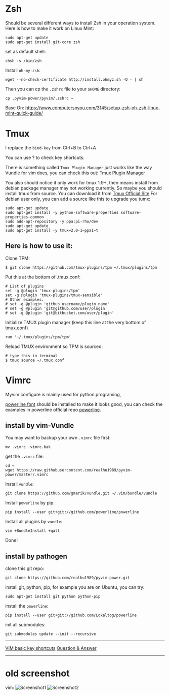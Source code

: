 # Zsh

Should be several different ways to install Zsh in your operation system.
Here is how to make it work on Linux Mint:

    sudo apt-get update
    sudo apt-get install git-core zsh

set as default shell:

    chsh -s /bin/zsh

Install ```oh-my-zsh```:

    wget --no-check-certificate http://install.ohmyz.sh -O - | sh

Then you can cp the ```.zshrc``` file to your ```$HOME``` directory:

    cp .pyvim-power/pyvim/.zshrc ~

Base On: https://www.computersnyou.com/3145/setup-zsh-oh-zsh-linux-mint-quick-guide/


# Tmux
I replace the ```bind-key``` from Ctrl+B to Ctrl+A

You can use <bind-key> ? to check key shortcuts.

There is something called ```Tmux Plugin Manager``` just works like the way Vundle for vim does, you can check this out:
[Tmux Plugin Manager](https://github.com/tmux-plugins/tpm)

You also should notice it only work for tmux 1.9+, then means install from debian package manager may not working currently.
So maybe you should install tmux from source. You can download it from [Tmux Official Site](https://tmux.github.io/)
For debian user only, you can add a source like this to upgrade you tumx:

    sudo apt-get update
    sudo apt-get install -y python-software-properties software-properties-common
    sudo add-apt-repository -y ppa:pi-rho/dev
    sudo apt-get update
    sudo apt-get install -y tmux=2.0-1~ppa1~t

## Here is how to use it:

Clone TPM:

    $ git clone https://github.com/tmux-plugins/tpm ~/.tmux/plugins/tpm

Put this at the bottom of .tmux.conf:

    # List of plugins
    set -g @plugin 'tmux-plugins/tpm'
    set -g @plugin 'tmux-plugins/tmux-sensible'
    # Other examples:
    # set -g @plugin 'github_username/plugin_name'
    # set -g @plugin 'git@github.com/user/plugin'
    # set -g @plugin 'git@bitbucket.com/user/plugin'

Initialize TMUX plugin manager (keep this line at the very bottom of tmux.conf)

    run '~/.tmux/plugins/tpm/tpm'

Reload TMUX environment so TPM is sourced:

    # type this in terminal
    $ tmux source ~/.tmux.conf

# Vimrc
Myvim configure is mainly used for python programing,

 [powerline font](https://github.com/powerline/fonts) should be installed to make it looks good, you can check the examples in powerline official repo [powerline](https://github.com/powerline/powerline).

## install by vim-Vundle

You may want to backup your own ```.vimrc``` file first:

    mv .vimrc .vimrc.bak

get the ```.vimrc``` file:

    cd ~
    wget https://raw.githubusercontent.com/realhu1989/pyvim-power/master/.vimrc

Install ```vundle```:

    git clone https://github.com/gmarik/vundle.git ~/.vim/bundle/vundle

Install ```powerline``` by pip:

    pip install --user git+git://github.com/powerline/powerline

Install all plugins by ```vundle```:

    vim +BundleInstall +qall

Done!

## install by pathogen

clone this git repo:

    git clone https://github.com/realhu1989/pyvim-power.git

install git, python, pip, for example you are on Ubuntu, you can try:

    sudo apt-get install git python python-pip

install the ```powerline```:

    pip install --user git+git://github.com/Lokaltog/powerline

init all submodules:

    git submodules update --init --recursive


------

[VIM basic key shortcuts](VIM_KEY_SHORTCUT.md)
[Question & Answer](Q&A.md)

------

# old screenshot

vim:
![Screenshot1](https://raw.githubusercontent.com/realhu1989/pyvim-power/master/pymode-power-1.png)
![Screenshot2](https://raw.githubusercontent.com/realhu1989/pyvim-power/master/pymode-power-2.png)
